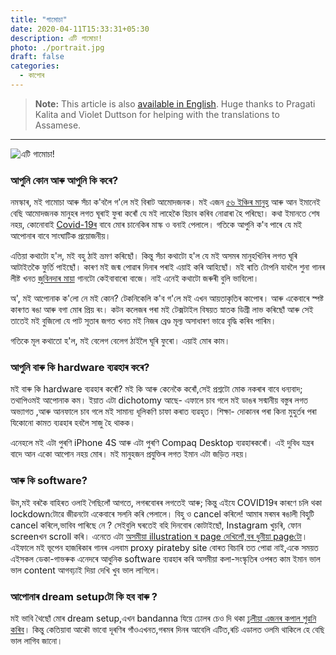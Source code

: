 ```yaml
---
title: "গামোচা"
date: 2020-04-11T15:33:31+05:30
description: এটি গামোচা!
photo: ./portrait.jpg
draft: false
categories:
  - কাপোৰ
---
```


> **Note:** This article is also [available in English](/en/interviews/0/gamusa). Huge thanks to Pragati Kalita and Violet Duttson for helping with the translations to Assamese.

---

![এটি গামোচা!](/interviews/0/portrait.jpg)

### আপুনি কোন আৰু আপুনি কি কৰে?

নমস্কাৰ, মই গামোচা আৰু সঁচা ক'বলৈ গ'লে মই বিৰাট আমোদজনক। মই এজন [৫৬ ইঞ্চিৰ মানুহ](/interviews/0/modi.jpg) আৰু আন ইমানেই বেছি আমোদজনক মানুহৰ লগত ঘূৰাই ফুৰা কৰোঁ যে মই লাহেকৈ হিচাব কৰিব নোৱাৰা হৈ পৰিছো। কথা ইমানতে শেষ নহয়, কোনোবাই [Covid-19ৰ](/interviews/0/mask.jpg) বাবে মোৰ চানেকিৰ মাস্ক ও বনাই পেলালে। গতিকে আপুনি ক'ব পাৰে যে মই আপোনাৰ বাবে সাংঘাটিক প্ৰয়োজনীয়।

এতিয়া কথাটো হ'ল, মই বহু ঠাই ভ্ৰমণ কৰিছোঁ। কিন্তু সঁচা কথাটো হ'ল যে মই অসমৰ মানুহখিনিৰ লগত ঘূৰি আটাইতকৈ ফুৰ্তি পাইছোঁ। কাৰণ মই জন্ম পোৱাৰ দিনাৰ পৰাই এয়াই কৰি আহিছোঁ। মই ৰাতি টোপনি যাবলৈ শুনা গানৰ লীষ্ট খনত [জুবিনদাৰ মায়া](https://www.youtube.com/watch?v=hgkFvPHqOWU) গানটো কেইবাবাৰো বাজে। নাই এনেই কথাটো জৰুৰী বুলি ভাবিলো।

অ', মই আপোনাক ক'লো নে মই কোন? টেকনিকেলি ক'ব গ'লে মই এখন আয়তাকৃতিৰ কাপোৰ। আৰু একেবাৰে স্পষ্ট কাৰণত ৰঙা আৰু বগা মোৰ প্ৰিয় ৰং। কটন কলেজৰ পৰা মই টেক্সটাইল বিষয়ত স্নাতক ডিগ্ৰী লাভ কৰিছোঁ আৰু সেই তাতেই মই বুজিলো যে পাট সূতাৰ জগত খনত মই নিজৰ ব্ৰেণ্ড মূল্য অসাধাৰণ ভাৱে বৃদ্ধি কৰিব পাৰিম।

গতিকে মূল কথাতো হ'ল, মই বেলেগ বেলেগ ঠাইলৈ ঘূৰি ফুৰো। এয়াই মোৰ কাম।

### আপুনি বাৰু কি hardware ব্যৱহাৰ কৰে?

মই বাৰু কি hardware ব্যৱহাৰ কৰোঁ? মই কি আৰু কেনেকৈ কৰোঁ,সেই প্ৰশ্নটো মোক নকৰাৰ বাবে ধন্যবাদ; তথাপিওমই আপোনাক কম। ইয়াত এটা dichotomy আছে- এফালে চাব গলে মই ডাঙৰ সন্মানীয় বস্তুৰ লগত অভ্যাগত ,আৰু আনফালে চাব গলে মই সামান্য ধূলিকণি চাফা কৰাত ব্যৱহৃত।
শিক্ষা- দোকানৰ পৰা কিনা মুহুৰ্তৰ পৰা যিকোনো কামত ব্যৱহাৰ হবলৈ সাজু হৈ থাকক।

এনেহলে মই এটা পুৰণি iPhone 4S আৰু এটা পুৰণি Compaq Desktop ব্যৱহাৰকৰোঁ। এই দুবিধ যন্ত্ৰৰ বাদে আন একো আপোন নহয় মোৰ। মই মানুহজন প্ৰযুক্তিৰ লগত ইমান এটা জড়িত নহয়।

### আৰু কি software?

উম,মই বৰকৈ বাহিৰত ওলাই গৈছিলোঁ আগতে, লগৰবোৰৰ লগতেই আৰু; কিন্তু এইযে COVID19ৰ কাৰণে চলি থকা lockdownটোৱে জীৱনটো একেবাৰে সলনি কৰি পেলালে। বিহু ও cancel কৰিলে! আমাৰ মৰমৰ ৰঙালী বিহুটি cancel কৰিলে,ভাবিব পাৰিছে নে ? সেইবুলি ঘৰতেই বহি দিনবোৰ কোটাইছোঁ, Instagram খুচৰি, ফোন screenখন scroll কৰি। এনেতে এটা [অসমীয়া illustration ৰ page দেখিলোঁ,বৰ ধুনীয়া pageটো](https://www.instagram.com/daakor.boson/)।
এইফালে মই ভূপেন হাজৰিকাৰ গানৰ এলবাম proxy pirateby site বোৰত বিচাৰি তত পোৱা নাই,একে সময়ত এইসকল ডেকা-গাভৰুক এনেদৰে আধুনিক software ব্যৱহাৰ কৰি অসমীয়া কলা-সংস্কৃতিৰ ওপৰত কাম ইমান ভাল ভাল content আগবঢ়াই দিয়া দেখি খুব ভাল লাগিলে।

### আপোনাৰ dream setupটো কি হব বাৰু ?

মই ভাবি থৈছোঁ মোৰ dream setup,এখন bandanna যিয়ে ঢোলৰ চেও দি থকা [ঢুলীয়া এজনৰ কপাল শুৱনি কৰিব](https://www.youtube.com/watch?v=Nk12PnNYdAw)। কিন্তু কেতিয়াবা আকৌ ভাবো দূৰণিৰ গাঁওএখনত,গৰমৰ দিনৰ আবেলি এটিত,ৰচি এডালত ওলমি থাকিলে হে বেছি ভাল লাগিব জানো।
